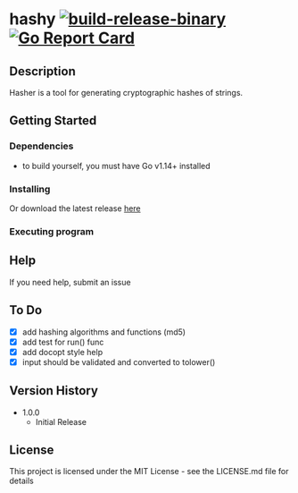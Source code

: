 # hashy [![build-release-binary](https://github.com/rnemeth90/hashy/actions/workflows/build.yaml/badge.svg)](https://github.com/rnemeth90/hashy/actions/workflows/build.yaml) [![Go Report Card](https://goreportcard.com/badge/github.com/rnemeth90/hashy/)](https://goreportcard.com/report/github.com/rnemeth90/hashy/)
## Description
Hasher is a tool for generating cryptographic hashes of strings.

## Getting Started

### Dependencies
* to build yourself, you must have Go v1.14+ installed

### Installing

Or download the latest release [here](https://github.com/rnemeth90/hashy/releases)

### Executing program

## Help
If you need help, submit an issue

## To Do
- [x] add hashing algorithms and functions (md5)
- [x] add test for run() func
- [x] add docopt style help
- [x] input should be validated and converted to tolower()

## Version History
* 1.0.0
    * Initial Release

## License
This project is licensed under the MIT License - see the LICENSE.md file for details
